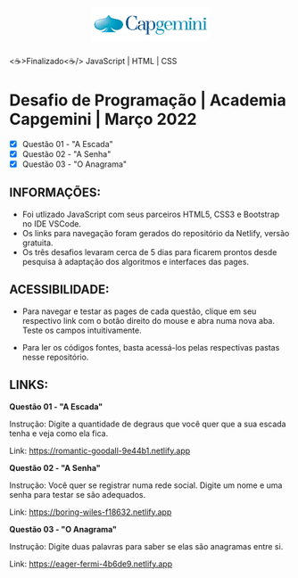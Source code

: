 <h1 align="center">
  <img alt="Logomarca" title="#NextLevelWeek" src="./screenshots/logoCapgemini.png" />
</h1>

<☕>Finalizado<☕/> JavaScript | HTML | CSS

# Desafio de Programação | Academia Capgemini | Março 2022

- [x] Questão 01 - "A Escada"
- [x] Questão 02 - "A Senha"
- [x] Questão 03 - "O Anagrama"

## INFORMAÇÕES:

- Foi utlizado JavaScript com seus parceiros HTML5, CSS3 e Bootstrap no IDE VSCode.
- Os links para navegação foram gerados do repositório da Netlify, versão gratuita.
- Os três desafios levaram cerca de 5 dias para ficarem prontos desde pesquisa à adaptação dos algoritmos e interfaces das pages.
 

## ACESSIBILIDADE:

- Para navegar e testar as pages de cada questão, clique em seu respectivo link com o botão direito do mouse e abra numa nova aba. Teste os campos intuitivamente.

- Para ler os códigos fontes, basta acessá-los pelas respectivas pastas nesse repositório.


## LINKS:

**Questão 01 - "A Escada"**

Instrução: Digite a quantidade de degraus que você quer que a sua escada tenha e veja como ela fica.

Link: https://romantic-goodall-9e44b1.netlify.app



**Questão 02 - "A Senha"**

Instrução: Você quer se registrar numa rede social. Digite um nome e uma senha para testar se são adequados.

Link: https://boring-wiles-f18632.netlify.app



**Questão 03 - "O Anagrama"**

Instrução: Digite duas palavras para saber se elas são anagramas entre si.

Link: https://eager-fermi-4b6de9.netlify.app
